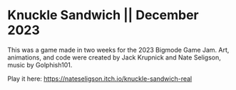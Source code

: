 # Knuckle Sandwich || December 2023
This was a game made in two weeks for the 2023 Bigmode Game Jam. 
Art, animations, and code were created by Jack Krupnick and Nate Seligson, music by Golphish101.

Play it here:
https://nateseligson.itch.io/knuckle-sandwich-real
